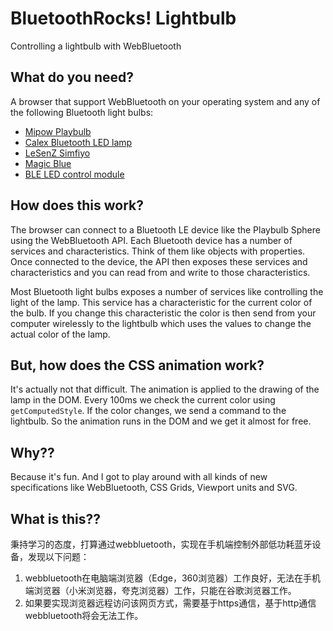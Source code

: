 # BluetoothRocks! Lightbulb
Controlling a lightbulb with WebBluetooth


## What do you need?

A browser that support WebBluetooth on your operating system and any of the following Bluetooth light bulbs:

- [Mipow Playbulb](http://www.playbulb.com/en/playbulb-sphere.html)
- [Calex Bluetooth LED lamp](http://www.calex.nl/product/LEDNLE27A60-7W-2700BLUETOOTH-Let-op-Exclusief/)
- [LeSenZ Simfiyo](http://www.lesenz.com/products/simfiyo-2/)
- [Magic Blue](http://www.lightinthebox.com/smart-app-control-wireless-bluetooth-led-rgb-bulb-light_p4812224.html)
- [BLE LED control module](https://www.aliexpress.com/item/LED-Lamp-Control-Module-BLE-Bluetooth-4-0-3-6-5V-For-iOS-Android-4-2/32815433909.html)


## How does this work?

The browser can connect to a Bluetooth LE device like the Playbulb Sphere using the WebBluetooth API. Each Bluetooth device has a number of services and characteristics. Think of them like objects with properties. Once connected to the device, the API then exposes these services and characteristics and you can read from and write to those characteristics.

Most Bluetooth light bulbs exposes a number of services like controlling the light of the lamp. This service has a characteristic for the current color of the bulb. If you change this characteristic the color is then send from your computer wirelessly to the lightbulb which uses the values to change the actual color of the lamp.

## But, how does the CSS animation work?

It's actually not that difficult. The animation is applied to the drawing of the lamp in the DOM. Every 100ms we check the current color using `getComputedStyle`. If the color changes, we send a command to the lightbulb. So the animation runs in the DOM and we get it almost for free.

## Why??

Because it's fun. And I got to play around with all kinds of new specifications like WebBluetooth, CSS Grids, Viewport units and SVG.

## What is this??

秉持学习的态度，打算通过webbluetooth，实现在手机端控制外部低功耗蓝牙设备，发现以下问题：
1. webbluetooth在电脑端浏览器（Edge，360浏览器）工作良好，无法在手机端浏览器（小米浏览器，夸克浏览器）工作，只能在谷歌浏览器工作。
2. 如果要实现浏览器远程访问该网页方式，需要基于https通信，基于http通信webbluetooth将会无法工作。
